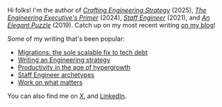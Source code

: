 Hi folks! I'm the author of
*[Crafting Engineering Strategy](https://www.amazon.com/Crafting-Engineering-Strategy-Thoughtful-Decisions/dp/B0FBRJY116)* (2025),
*[The Engineering Executive's Primer](https://www.amazon.com/Engineering-Executives-Primer-Will-Larson-ebook/dp/B0CV4QGPXD/)* (2024),
*[Staff Engineer](https://www.amazon.com/dp/B08RMSHYGG)* (2021),
and
*[An Elegant Puzzle](https://www.amazon.com/Elegant-Puzzle-Systems-Engineering-Management/dp/1732265186)* (2019).
Catch up on my most recent writing [on my blog](https://lethain.com/)!

Some of my writing that's been popular:

* [Migrations: the sole scalable fix to tech debt](https://lethain.com/migrations/)
* [Writing an Engineering strategy](https://lethain.com/eng-strategies/)
* [Productivity in the age of hypergrowth](https://lethain.com/productivity-in-the-age-of-hypergrowth/)
* [Staff Engineer archetypes](https://staffeng.com/guides/staff-archetypes/)
* [Work on what matters](https://staffeng.com/guides/work-on-what-matters/)

You can also find me on
[X](https://twitter.com/Lethain),
and [LinkedIn](https://linkedin.com/in/will-larson-a44b543).
